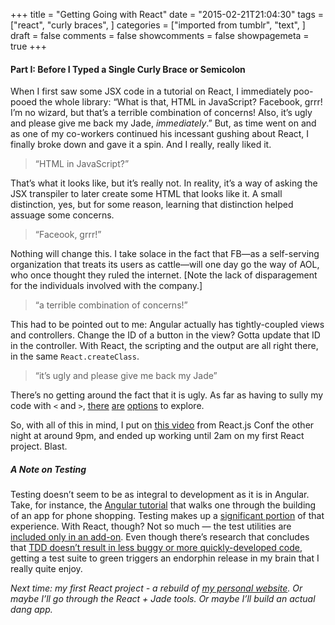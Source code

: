+++
title = "Getting Going with React"
date = "2015-02-21T21:04:30"
tags = ["react", "curly braces", ]
categories = ["imported from tumblr", "text", ]
draft = false
comments = false
showcomments = false
showpagemeta = true
+++

<h4>Part I: Before I Typed a Single Curly Brace or Semicolon</h4>

<p>When I first saw some JSX code in a tutorial on React, I immediately poo-pooed the whole library: &ldquo;What is that, HTML in JavaScript? Facebook, grrr! I&rsquo;m no wizard, but that&rsquo;s a terrible combination of concerns! Also, it&rsquo;s ugly and please give me back my Jade, <em>immediately</em>.&rdquo; But, as time went on and as one of my co-workers continued his incessant gushing about React, I finally broke down and gave it a spin. And I really, really liked it.</p>

<blockquote>
  <p>&ldquo;HTML in JavaScript?&rdquo;</p>
</blockquote>

<p>That&rsquo;s what it looks like, but it&rsquo;s really not. In reality, it&rsquo;s a way of asking the JSX transpiler to later create some HTML that looks like it. A small distinction, yes, but for some reason, learning that distinction helped assuage some concerns.</p>

<blockquote>
  <p>&ldquo;Faceook, grrr!&rdquo;</p>
</blockquote>

<p>Nothing will change this. I take solace in the fact that FB—as a self-serving organization that treats its users as cattle—will one day go the way of AOL, who once thought they ruled the internet. [Note the lack of disparagement for the individuals involved with the company.]</p>

<blockquote>
  <p>&ldquo;a terrible combination of concerns!&rdquo;</p>
</blockquote>

<p>This had to be pointed out to me: Angular actually has tightly-coupled views and controllers. Change the ID of a button in the view? Gotta update that ID in the controller. With React, the scripting and the output are all right there, in the same <code>React.createClass</code>.</p>

<blockquote>
  <p>&ldquo;it&rsquo;s ugly and please give me back my Jade&rdquo;</p>
</blockquote>

<p>There&rsquo;s no getting around the fact that it is ugly. As far as having to sully my code with <code>&lt;</code> and <code>&gt;</code>, <a href="https://github.com/duncanbeevers/jade-react" target="_blank">there</a> <a href="https://github.com/jadejs/react-jade" target="_blank">are</a> <a href="https://github.com/mikepb/jade-react-compiler" target="_blank">options</a> to explore.</p>

<p>So, with all of this in mind, I put on <a href="https://www.youtube.com/watch?v=z5e7kWSHWTg" target="_blank">this video</a> from React.js Conf the other night at around 9pm, and ended up working until 2am on my first React project. Blast.</p>

<h5>A Note on Testing</h5>

<p>Testing doesn&rsquo;t seem to be as integral to development as it is in Angular. Take, for instance, the <a href="https://docs.angularjs.org/tutorial" target="_blank">Angular tutorial</a> that walks one through the building of an app for phone shopping. Testing makes up a <a href="https://docs.angularjs.org/tutorial/step_02" target="_blank">significant portion</a> of that experience. With React, though? Not so much — the test utilities are <a href="http://facebook.github.io/react/docs/test-utils.html" target="_blank">included only in an add-on</a>. Even though there&rsquo;s research that concludes that <a href="http://devchat.tv/ruby-rogues/184-rr-what-we-actually-know-about-software-development-and-why-we-believe-it-s-true-with-greg-wilson-and-andreas-stefik" target="_blank">TDD doesn&rsquo;t result in less buggy or more quickly-developed code</a>, getting a test suite to green triggers an endorphin release in my brain that I really quite enjoy.</p>

<p><em>Next time: my first React project - a rebuild of <a href="http://newschematic.org" target="_blank">my personal website</a>. Or maybe I&rsquo;ll go through the React + Jade tools. Or maybe I&rsquo;ll build an actual dang app.</em></p>